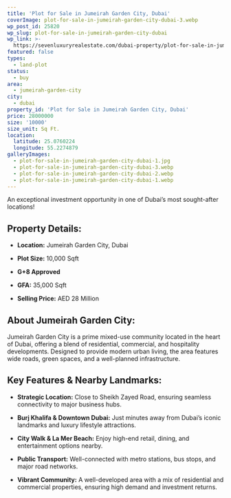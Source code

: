 ```yaml
---
title: 'Plot for Sale in Jumeirah Garden City, Dubai'
coverImage: plot-for-sale-in-jumeirah-garden-city-dubai-3.webp
wp_post_id: 25820
wp_slug: plot-for-sale-in-jumeirah-garden-city-dubai
wp_link: >-
  https://sevenluxuryrealestate.com/dubai-property/plot-for-sale-in-jumeirah-garden-city-dubai/
featured: false
types:
  - land-plot
status:
  - buy
area:
  - jumeirah-garden-city
city:
  - dubai
property_id: 'Plot for Sale in Jumeirah Garden City, Dubai'
price: 28000000
size: '10000'
size_unit: Sq Ft.
location:
  latitude: 25.0760224
  longitude: 55.2274879
galleryImages:
  - plot-for-sale-in-jumeirah-garden-city-dubai-1.jpg
  - plot-for-sale-in-jumeirah-garden-city-dubai-3.webp
  - plot-for-sale-in-jumeirah-garden-city-dubai-2.webp
  - plot-for-sale-in-jumeirah-garden-city-dubai-1.webp
---
```


An exceptional investment opportunity in one of Dubai’s most sought-after locations!

## **Property Details:**

- **Location:** Jumeirah Garden City, Dubai

- **Plot Size:** 10,000 Sqft

- **G+8 Approved**

- **GFA:** 35,000 Sqft

- **Selling Price:** AED 28 Million

## **About Jumeirah Garden City:**

Jumeirah Garden City is a prime mixed-use community located in the heart of Dubai, offering a blend of residential, commercial, and hospitality developments. Designed to provide modern urban living, the area features wide roads, green spaces, and a well-planned infrastructure.

## **Key Features & Nearby Landmarks:**

- **Strategic Location:** Close to Sheikh Zayed Road, ensuring seamless connectivity to major business hubs.

- **Burj Khalifa & Downtown Dubai:** Just minutes away from Dubai’s iconic landmarks and luxury lifestyle attractions.

- **City Walk & La Mer Beach:** Enjoy high-end retail, dining, and entertainment options nearby.

- **Public Transport:** Well-connected with metro stations, bus stops, and major road networks.

- **Vibrant Community:** A well-developed area with a mix of residential and commercial properties, ensuring high demand and investment returns.
